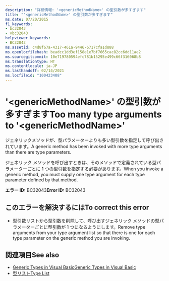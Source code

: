 ```yaml
---
description: "詳細情報: '<genericMethodName>' の型引数が多すぎます"
title: "'<genericMethodName>' の型引数が多すぎます"
ms.date: 07/20/2015
f1_keywords:
- bc32043
- vbc32043
helpviewer_keywords:
- BC32043
ms.assetid: c4d8f67a-4317-461a-9446-6717cfa1d888
ms.openlocfilehash: beadcc1dd3ef158e1e7bf7665cac82cc6dd11ae2
ms.sourcegitcommit: 10e719780594efc781b15295e499c66f316068b8
ms.translationtype: HT
ms.contentlocale: ja-JP
ms.lasthandoff: 02/14/2021
ms.locfileid: "100423408"
---
```

# <a name="too-many-type-arguments-to-genericmethodname"></a><span data-ttu-id="32079-103">'\<genericMethodName>' の型引数が多すぎます</span><span class="sxs-lookup"><span data-stu-id="32079-103">Too many type arguments to '\<genericMethodName>'</span></span>

<span data-ttu-id="32079-104">ジェネリックメソッドが、型パラメーターよりも多い型引数を指定して呼び出されています。</span><span class="sxs-lookup"><span data-stu-id="32079-104">A generic method has been invoked with more type arguments than there are type parameters.</span></span>  
  
 <span data-ttu-id="32079-105">ジェネリック メソッドを呼び出すときは、そのメソッドで定義されている型パラメーターごとに 1 つの型引数を指定する必要があります。</span><span class="sxs-lookup"><span data-stu-id="32079-105">When you invoke a generic method, you must supply one type argument for each type parameter defined by that method.</span></span>  
  
 <span data-ttu-id="32079-106">**エラー ID:** BC32043</span><span class="sxs-lookup"><span data-stu-id="32079-106">**Error ID:** BC32043</span></span>  
  
## <a name="to-correct-this-error"></a><span data-ttu-id="32079-107">このエラーを解決するには</span><span class="sxs-lookup"><span data-stu-id="32079-107">To correct this error</span></span>  
  
- <span data-ttu-id="32079-108">型引数リストから型引数を削除して、呼び出すジェネリック メソッドの型パラメーターごとに型引数が 1 つになるようにします。</span><span class="sxs-lookup"><span data-stu-id="32079-108">Remove type arguments from your type argument list so that there is one for each type parameter on the generic method you are invoking.</span></span>  
  
## <a name="see-also"></a><span data-ttu-id="32079-109">関連項目</span><span class="sxs-lookup"><span data-stu-id="32079-109">See also</span></span>

- [<span data-ttu-id="32079-110">Generic Types in Visual Basic</span><span class="sxs-lookup"><span data-stu-id="32079-110">Generic Types in Visual Basic</span></span>](../programming-guide/language-features/data-types/generic-types.md)
- [<span data-ttu-id="32079-111">型リスト</span><span class="sxs-lookup"><span data-stu-id="32079-111">Type List</span></span>](../language-reference/statements/type-list.md)
